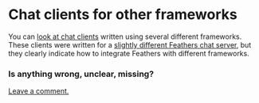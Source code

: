 # Chat clients for other frameworks

You can [look at chat clients](https://docs.feathersjs.com/getting-started/frontend.html)
written using several different frameworks.
These clients were written for a
[slightly different Feathers chat server](https://docs.feathersjs.com/getting-started/readme.html),
but they clearly indicate how to integrate Feathers with different frameworks.

### Is anything wrong, unclear, missing?
[Leave a comment.](https://github.com/feathersjs/feathers-guide/issues/new?title=Comment:Chat-Client-Other-clients&body=Comment:Chat-Client-Other-clients)
